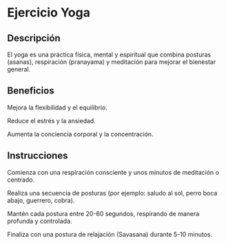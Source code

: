 # Ejercicio Yoga

## Descripción

El yoga es una práctica física, mental y espiritual que combina posturas (asanas), respiración (pranayama) y meditación para mejorar el bienestar general.

## Beneficios

Mejora la flexibilidad y el equilibrio.

Reduce el estrés y la ansiedad.

Aumenta la conciencia corporal y la concentración.

## Instrucciones

Comienza con una respiración consciente y unos minutos de meditación o centrado.

Realiza una secuencia de posturas (por ejemplo: saludo al sol, perro boca abajo, guerrero, cobra).

Mantén cada postura entre 20-60 segundos, respirando de manera profunda y controlada.

Finaliza con una postura de relajación (Savasana) durante 5-10 minutos.